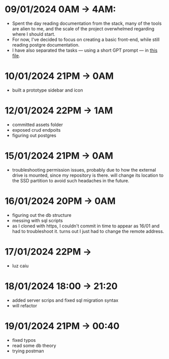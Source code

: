 # 09/01/2024 0AM -> 4AM:
- Spent the day reading documentation from the stack, many of the tools are alien to me, and the scale of the project overwhelmed regarding where I should start.
- For now, I've decided to focus on creating a basic front-end, while still reading postgre documentation. 
- I have also separated the tasks — using a short GPT prompt — in [this file](info.md).
# 10/01/2024 21PM -> 0AM
- built a prototype sidebar and icon

# 12/01/2024 22PM -> 1AM
- committed assets folder
- exposed crud endpoits
- figuring out postgres

# 15/01/2024 21PM -> 0AM
- troubleshooting permission issues, probably due to how the external drive is mounted, since my repository is there. will change its location to the SSD partition to avoid such headaches in the future.

# 16/01/2024 20PM -> 0AM
- figuring out the db structure
- messing with sql scripts
- as I cloned with https, I couldn't commit in time to appear as 16/01 and had to troubleshoot it. turns out I just had to change the remote address.

# 17/01/2024 22PM ->
- luz caiu

# 18/01/2024 18:00 -> 21:20
- added server scrips and fixed sql migration syntax
- will refactor

# 19/01/2024 21PM -> 00:40
- fixed typos
- read some db theory
- trying postman